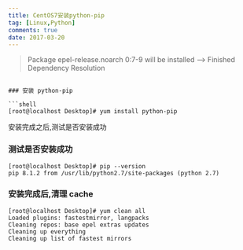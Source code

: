 ```yaml
---
title: CentOS7安装python-pip
tag: [Linux,Python]
comments: true
date: 2017-03-20
---
```




> Package epel-release.noarch 0:7-9 will be installed
--> Finished Dependency Resolution
```

### 安装 python-pip

```shell
[root@localhost Desktop]# yum install python-pip
```

安装完成之后,测试是否安装成功

### 测试是否安装成功

```shell
[root@localhost Desktop]# pip --version
pip 8.1.2 from /usr/lib/python2.7/site-packages (python 2.7)
```

### 安装完成后,清理 cache

```shell
[root@localhost Desktop]# yum clean all
Loaded plugins: fastestmirror, langpacks
Cleaning repos: base epel extras updates
Cleaning up everything
Cleaning up list of fastest mirrors
```